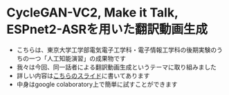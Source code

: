 # CycleGAN-VC2, Make it Talk, ESPnet2-ASRを用いた翻訳動画生成
- こちらは、東京大学工学部電気電子工学科・電子情報工学科の後期実験のうちの一つ「人工知能演習」の成果物です
- 我々は今回、同一話者による翻訳動画生成というテーマに取り組みました
- 詳しい内容は[こちらのスライド](https://docs.google.com/presentation/d/19x3D4mF2lnlS_hGi-JnrOCVlNS9QgH8cxBwck3ulSCs/edit?usp=sharing)に書いてあります
- 中身はgoogle colaboratory上で簡単に試すことができます
